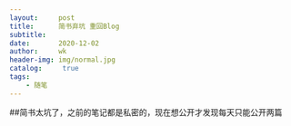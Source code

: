 ```yaml
---
layout:     post
title:      简书弃坑 重回Blog
subtitle:   
date:       2020-12-02
author:     wk
header-img: img/normal.jpg
catalog: 	 true
tags:
    - 随笔
---
```


##简书太坑了，之前的笔记都是私密的，现在想公开才发现每天只能公开两篇